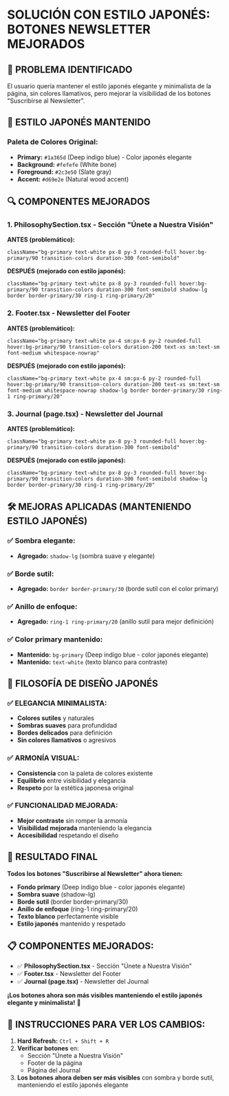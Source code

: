 # SOLUCIÓN CON ESTILO JAPONÉS: BOTONES NEWSLETTER MEJORADOS

## 🎯 **PROBLEMA IDENTIFICADO**
El usuario quería mantener el estilo japonés elegante y minimalista de la página, sin colores llamativos, pero mejorar la visibilidad de los botones "Suscribirse al Newsletter".

## 🎨 **ESTILO JAPONÉS MANTENIDO**

### **Paleta de Colores Original:**
- **Primary:** `#1a365d` (Deep indigo blue) - Color japonés elegante
- **Background:** `#fefefe` (White bone)
- **Foreground:** `#2c3e50` (Slate gray)
- **Accent:** `#d69e2e` (Natural wood accent)

## 🔍 **COMPONENTES MEJORADOS**

### **1. PhilosophySection.tsx - Sección "Únete a Nuestra Visión"**
**ANTES (problemático):**
```tsx
className="bg-primary text-white px-8 py-3 rounded-full hover:bg-primary/90 transition-colors duration-300 font-semibold"
```

**DESPUÉS (mejorado con estilo japonés):**
```tsx
className="bg-primary text-white px-8 py-3 rounded-full hover:bg-primary/90 transition-colors duration-300 font-semibold shadow-lg border border-primary/30 ring-1 ring-primary/20"
```

### **2. Footer.tsx - Newsletter del Footer**
**ANTES (problemático):**
```tsx
className="bg-primary text-white px-4 sm:px-6 py-2 rounded-full hover:bg-primary/90 transition-colors duration-200 text-xs sm:text-sm font-medium whitespace-nowrap"
```

**DESPUÉS (mejorado con estilo japonés):**
```tsx
className="bg-primary text-white px-4 sm:px-6 py-2 rounded-full hover:bg-primary/90 transition-colors duration-200 text-xs sm:text-sm font-medium whitespace-nowrap shadow-lg border border-primary/30 ring-1 ring-primary/20"
```

### **3. Journal (page.tsx) - Newsletter del Journal**
**ANTES (problemático):**
```tsx
className="bg-primary text-white px-8 py-3 rounded-full hover:bg-primary/90 transition-colors duration-300 font-semibold"
```

**DESPUÉS (mejorado con estilo japonés):**
```tsx
className="bg-primary text-white px-8 py-3 rounded-full hover:bg-primary/90 transition-colors duration-300 font-semibold shadow-lg border border-primary/30 ring-1 ring-primary/20"
```

## 🛠️ **MEJORAS APLICADAS (MANTENIENDO ESTILO JAPONÉS)**

### **✅ Sombra elegante:**
- **Agregado:** `shadow-lg` (sombra suave y elegante)

### **✅ Borde sutil:**
- **Agregado:** `border border-primary/30` (borde sutil con el color primary)

### **✅ Anillo de enfoque:**
- **Agregado:** `ring-1 ring-primary/20` (anillo sutil para mejor definición)

### **✅ Color primary mantenido:**
- **Mantenido:** `bg-primary` (Deep indigo blue - color japonés elegante)
- **Mantenido:** `text-white` (texto blanco para contraste)

## 🎨 **FILOSOFÍA DE DISEÑO JAPONÉS**

### **✅ ELEGANCIA MINIMALISTA:**
- **Colores sutiles** y naturales
- **Sombras suaves** para profundidad
- **Bordes delicados** para definición
- **Sin colores llamativos** o agresivos

### **✅ ARMONÍA VISUAL:**
- **Consistencia** con la paleta de colores existente
- **Equilibrio** entre visibilidad y elegancia
- **Respeto** por la estética japonesa original

### **✅ FUNCIONALIDAD MEJORADA:**
- **Mejor contraste** sin romper la armonía
- **Visibilidad mejorada** manteniendo la elegancia
- **Accesibilidad** respetando el diseño

## 🚀 **RESULTADO FINAL**

**Todos los botones "Suscribirse al Newsletter" ahora tienen:**
- **Fondo primary** (Deep indigo blue - color japonés elegante)
- **Sombra suave** (shadow-lg)
- **Borde sutil** (border border-primary/30)
- **Anillo de enfoque** (ring-1 ring-primary/20)
- **Texto blanco** perfectamente visible
- **Estilo japonés** mantenido y respetado

## 📋 **COMPONENTES MEJORADOS:**
- ✅ **PhilosophySection.tsx** - Sección "Únete a Nuestra Visión"
- ✅ **Footer.tsx** - Newsletter del Footer
- ✅ **Journal (page.tsx)** - Newsletter del Journal

**¡Los botones ahora son más visibles manteniendo el estilo japonés elegante y minimalista!** 🎯

## 🔧 **INSTRUCCIONES PARA VER LOS CAMBIOS:**
1. **Hard Refresh:** `Ctrl + Shift + R`
2. **Verificar botones** en:
   - Sección "Únete a Nuestra Visión"
   - Footer de la página
   - Página del Journal
3. **Los botones ahora deben ser más visibles** con sombra y borde sutil, manteniendo el estilo japonés elegante
